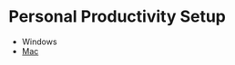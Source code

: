 # Personal Productivity Setup
- Windows
- [Mac](https://github.com/wajdifarid/personal-setup/blob/main/MAC.md)
